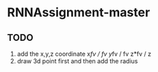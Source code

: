 # RNNAssignment-master

## TODO

1. add the x,y,z coordinate
   x*fv / fv
   y*fv / fv
   z*fv / z
2. draw 3d point first and then add the radius
